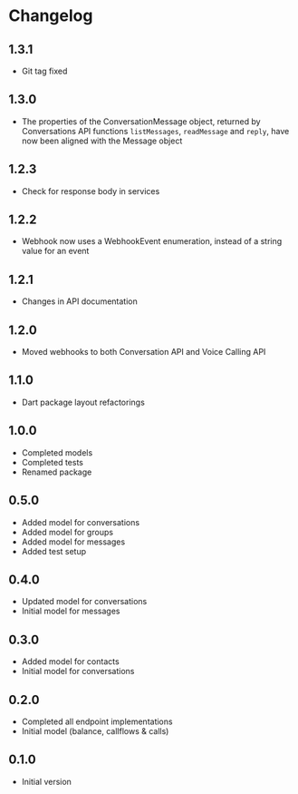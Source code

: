 # Changelog
## 1.3.1
- Git tag fixed

## 1.3.0
- The properties of the ConversationMessage object, returned by Conversations API functions `listMessages`, `readMessage` and `reply`, have now been aligned with the Message object

## 1.2.3
- Check for response body in services

## 1.2.2
- Webhook now uses a WebhookEvent enumeration, instead of a string value for an event

## 1.2.1
- Changes in API documentation

## 1.2.0
- Moved webhooks to both Conversation API and Voice Calling API

## 1.1.0
- Dart package layout refactorings

## 1.0.0
- Completed models
- Completed tests
- Renamed package

## 0.5.0
- Added model for conversations
- Added model for groups
- Added model for messages
- Added test setup

## 0.4.0
- Updated model for conversations
- Initial model for messages

## 0.3.0
- Added model for contacts
- Initial model for conversations

## 0.2.0
- Completed all endpoint implementations
- Initial model (balance, callflows & calls)

## 0.1.0
- Initial version
